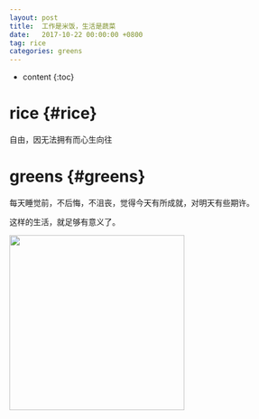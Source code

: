 ```yaml
---
layout: post
title:  工作是米饭，生活是蔬菜
date:   2017-10-22 00:00:00 +0800
tag: rice
categories: greens
---
```


* content
{:toc}


rice			{#rice}
====================================

自由，因无法拥有而心生向往

greens			{#greens}
====================================

每天睡觉前，不后悔，不沮丧，觉得今天有所成就，对明天有些期许。

这样的生活，就足够有意义了。

<img src="{{ '/styles/images/flower.png' | prepend: site.baseurl }}" alt="" width="310" />
